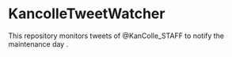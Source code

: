 # KancolleTweetWatcher
This repository monitors tweets of @KanColle_STAFF to notify the maintenance day .
